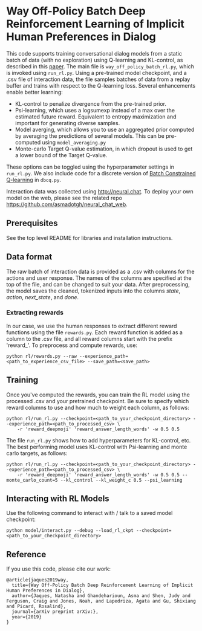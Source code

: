 # Way Off-Policy Batch Deep Reinforcement Learning of Implicit Human Preferences in Dialog

This code supports training conversational dialog models from a static batch of data (with no exploration) using Q-learning and KL-control, as described in this [paper](https://arxiv.org/abs/). The main file is ```way_off_policy_batch_rl.py```, which is invoked using ```run_rl.py```. Using a pre-trained model checkpoint, and a .csv file of interaction data, the file samples batches of data from a replay buffer and trains with respect to the Q-learning loss. Several enhancements enable better learning:
  * KL-control to penalize divergence from the pre-trained prior.
  * Psi-learning, which uses a logsumexp instead of a max over the estimated future reward. Equivalent to entropy maximization and important for generating diverse samples.
  * Model averging, which allows you to use an aggregated prior computed by averaging the predictions of several models. This can be pre-computed using ```model_averaging.py```
  * Monte-carlo Target Q-value estimation, in which dropout is used to get a lower bound of the Target Q-value.

These options can be toggled using the hyperparameter settings in ```run_rl.py```. We also include code for a discrete version of [Batch Constrained Q-learning](https://arxiv.org/abs/1812.02900) in ```dbcq.py```.

Interaction data was collected using http://neural.chat. To deploy your own model on the web, please see the related repo https://github.com/asmadotgh/neural_chat_web.

## Prerequisites
See the top level README for libraries and installation instructions.

## Data format
The raw batch of interaction data is provided as a .csv with columns for the actions and user response. The names of the columns are specified at the top of the file, and can be changed to suit your data. After preprocessing, the model saves the cleaned, tokenized inputs into the columns *state*, *action*, *next_state*, and *done*.

### Extracting rewards
In our case, we use the human responses to extract different reward functions using the file ```rewards.py```. Each reward function is added as a column to the .csv file, and all reward columns start with the prefix 'reward_'. To preprocess and compute rewards, use:

```
python rl/rewards.py --raw --experience_path=<path_to_experience_csv_file> --save_path=<save_path>
```

## Training
Once you've computed the rewards, you can train the RL model using the processed .csv and your pretrained checkpoint. Be sure to specify which reward columns to use and how much to weight each column, as follows:

```
python rl/run_rl.py --checkpoint=<path_to_your_checkpoint_directory> --experience_path=<path_to_processed_csv> \
    -r 'reward_deepmoji' 'reward_answer_length_words' -w 0.5 0.5
```

The file ```run_rl.py``` shows how to add hyperparameters for KL-control, etc. The best performing model uses KL-control with Psi-learning and monte carlo targets, as follows:

```
python rl/run_rl.py --checkpoint=<path_to_your_checkpoint_directory> --experience_path=<path_to_processed_csv> \
    -r 'reward_deepmoji' 'reward_answer_length_words' -w 0.5 0.5 --monte_carlo_count=5 --kl_control --kl_weight_c 0.5 --psi_learning
```

## Interacting with RL Models

Use the following command to interact with / talk to a saved model checkpoint:
```
python model/interact.py --debug --load_rl_ckpt --checkpoint=<path_to_your_checkpoint_directory>
```

## Reference
If you use this code, please cite our work:
```
@article{jaques2019way,
  title={Way Off-Policy Batch Deep Reinforcement Learning of Implicit Human Preferences in Dialog},
  author={Jaques, Natasha and Ghandeharioun, Asma and Shen, Judy and Ferguson, Craig and Jones, Noah, and Lapedriza, Agata and Gu, Shixiang and Picard, Rosalind},
  journal={arXiv preprint arXiv:},
  year={2019}
}
```